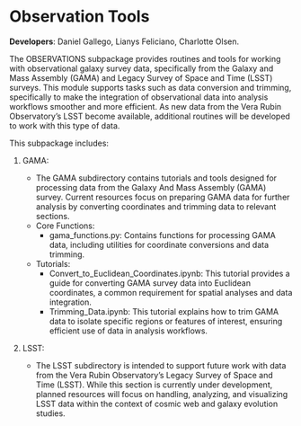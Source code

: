 # Observation Tools

**Developers**: Daniel Gallego, Lianys Feliciano, Charlotte Olsen. 

The OBSERVATIONS subpackage provides routines and tools for working with observational galaxy survey data, specifically from the Galaxy and Mass Assembly (GAMA) and Legacy Survey of Space and Time (LSST) surveys. This module supports tasks such as data conversion and trimming, specifically to make the integration of observational data into analysis workflows smoother and more efficient. As new data from the Vera Rubin Observatory’s LSST become available, additional routines will be developed to work with this type of data. 

This subpackage includes:

1. GAMA:
    - The GAMA subdirectory contains tutorials and tools designed for processing data from the Galaxy And Mass Assembly (GAMA) survey. Current resources focus on preparing GAMA data for further analysis by converting coordinates and trimming data to relevant sections.
    - Core Functions:
        - gama_functions.py: Contains functions for processing GAMA data, including utilities for coordinate conversions and data trimming.
    - Tutorials:
        - Convert_to_Euclidean_Coordinates.ipynb: This tutorial provides a guide for converting GAMA survey data into Euclidean coordinates, a common requirement for spatial analyses and data integration.
        - Trimming_Data.ipynb: This tutorial explains how to trim GAMA data to isolate specific regions or features of interest, ensuring efficient use of data in analysis workflows.

2. LSST:
    - The LSST subdirectory is intended to support future work with data from the Vera Rubin Observatory’s Legacy Survey of Space and Time (LSST). While this section is currently under development, planned resources will focus on handling, analyzing, and visualizing LSST data within the context of cosmic web and galaxy evolution studies. 
    
    